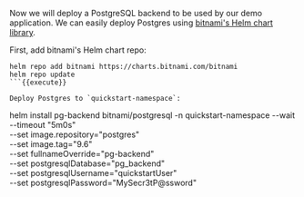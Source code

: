 Now we will deploy a PostgreSQL backend to be used by our demo application. We
can easily deploy Postgres using
[bitnami's Helm chart library](https://github.com/bitnami/charts/tree/master/bitnami/postgresql).

First, add bitnami's Helm chart repo:

```
helm repo add bitnami https://charts.bitnami.com/bitnami
helm repo update
```{{execute}}

Deploy Postgres to `quickstart-namespace`:

```
helm install pg-backend bitnami/postgresql -n quickstart-namespace --wait --timeout "5m0s" \
  --set image.repository="postgres" \
  --set image.tag="9.6" \
  --set fullnameOverride="pg-backend" \
  --set postgresqlDatabase="pg_backend" \
  --set postgresqlUsername="quickstartUser" \
  --set postgresqlPassword="MySecr3tP@ssword"
```{{execute}}
